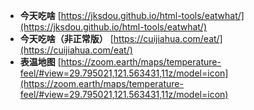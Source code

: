 - **今天吃啥**   [https://jksdou.github.io/html-tools/eatwhat/](https://jksdou.github.io/html-tools/eatwhat/)
- **今天吃啥（非正常版）**   [https://cuijiahua.com/eat/](https://cuijiahua.com/eat/)
- **表温地图**   [https://zoom.earth/maps/temperature-feel/#view=29.795021,121.563431,11z/model=icon](https://zoom.earth/maps/temperature-feel/#view=29.795021,121.563431,11z/model=icon)